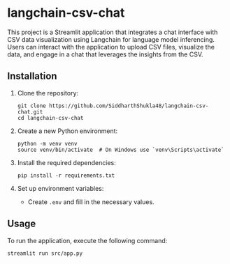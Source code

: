 # langchain-csv-chat

This project is a Streamlit application that integrates a chat interface with CSV data visualization using Langchain for language model inferencing. Users can interact with the application to upload CSV files, visualize the data, and engage in a chat that leverages the insights from the CSV.


## Installation

1. Clone the repository:
   ```
   git clone https://github.com/SiddharthShukla48/langchain-csv-chat.git
   cd langchain-csv-chat
   ```

2. Create a new Python environment:
   ```
   python -m venv venv
   source venv/bin/activate  # On Windows use `venv\Scripts\activate`
   ```

3. Install the required dependencies:
   ```
   pip install -r requirements.txt
   ```

4. Set up environment variables:
   - Create `.env` and fill in the necessary values.

## Usage

To run the application, execute the following command:
```
streamlit run src/app.py
```
